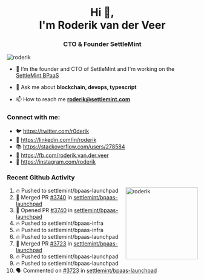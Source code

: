 <h1 align="center">Hi 👋,<br/> I'm Roderik van der Veer</h1>
<h3 align="center">CTO & Founder SettleMint</h3>

<p align="left"> <img src="https://komarev.com/ghpvc/?username=roderik" alt="roderik" /> </p>

- 🔭 I’m the founder and CTO of SettleMint and I'm working on the [SettleMint BPaaS](https://settlemint.com)

- 💬 Ask me about **blockchain, devops, typescript**

- 📫 How to reach me **roderik@settlemint.com**



### Connect with me:

- 🐦 https://twitter.com/r0derik
- 🏢 https://linkedin.com/in/roderik
- 📚 https://stackoverflow.com/users/278584
- 🙊 https://fb.com/roderik.van.der.veer
- 📸 https://instagram.com/roderik

### Recent Github Activity
<img src="https://github-readme-stats.vercel.app/api?username=roderik&show_icons=true&count_private=true" alt="roderik" align="right" height="190" />

<!--START_SECTION:activity-->
1. 🔥 Pushed to settlemint/bpaas-launchpad
2. 🎉 Merged PR [#3740](https://github.com/settlemint/bpaas-launchpad/pull/3740) in [settlemint/bpaas-launchpad](https://github.com/settlemint/bpaas-launchpad)
3. 💪 Opened PR [#3740](https://github.com/settlemint/bpaas-launchpad/pull/3740) in [settlemint/bpaas-launchpad](https://github.com/settlemint/bpaas-launchpad)
4. 🔥 Pushed to settlemint/bpaas-infra
5. 🔥 Pushed to settlemint/bpaas-infra
6. 🔥 Pushed to settlemint/bpaas-launchpad
7. 🎉 Merged PR [#3723](https://github.com/settlemint/bpaas-launchpad/pull/3723) in [settlemint/bpaas-launchpad](https://github.com/settlemint/bpaas-launchpad)
8. 🔥 Pushed to settlemint/bpaas-launchpad
9. 🔥 Pushed to settlemint/bpaas-launchpad
10. 🗣 Commented on [#3723](https://github.com/settlemint/bpaas-launchpad/issues/3723) in [settlemint/bpaas-launchpad](https://github.com/settlemint/bpaas-launchpad)
<!--END_SECTION:activity-->